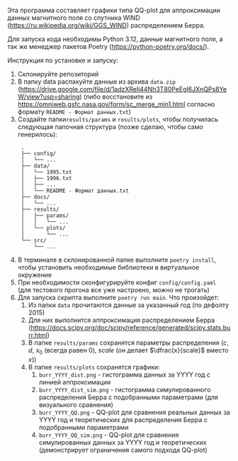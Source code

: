 Эта программа составляет графики типа QQ-plot для аппроксимации данных магнитного поля со спутника WIND (https://ru.wikipedia.org/wiki/GGS_WIND) распределением Берра.

Для запуска кода необходимы Python 3.12, данные магнитного поля, а так же менеджер пакетов Poetry (https://python-poetry.org/docs/).

Инструкция по установке и запуску:
1. Склонируйте репозиторий
2. В папку data распакуйте данные из архива `data.zip` (https://drive.google.com/file/d/1adzXReli44Nh3T80PeEgl6JXnQPs8YeW/view?usp=sharing) (либо восстановите из https://omniweb.gsfc.nasa.gov/form/sc_merge_min1.html согласно формату `README - Формат данных.txt`)
3. Создайте папки`results/params` и `results/plots`, чтобы получилась следующая папочная структура (позже сделаю, чтобы само генерилось):
   ```
    .
    ├── config/
    │   └── ...
    ├── data/
    │   └── 1995.txt
    │   ├── 1996.txt
    │   ├── ...
    │   └── README - Формат данных.txt
    ├── docs/
    │   └── ...
    ├── results/
    │   ├── params/
    │   │   └── ...
    │   └── plots/
    │       └── ...
    └── src/
        └── ...
    ```
4. В терминале в склонированной папке выполните `poetry install`, чтобы установить необходимые библиотеки в виртуальное окружение
5. При необходимости сконфигурируйте конфиг `config/config.yaml` (для тестового прогона все уже настроено, можно не трогать)
6. Для запуска скрипта выполните `poetry run main`. Что произойдет:
   1. Из папки `data` прочитаются данные за указанный год (по дефолту 2015)
   2. Для них выполнится аппроксимация распределением Берра (https://docs.scipy.org/doc/scipy/reference/generated/scipy.stats.burr.html)
   3. В папке `results/params` сохранятся параметры распределения ($c$, $d$, $x_0$ (всегда равен 0), $scale$ (он делает $\dfrac{x}{scale}$ вместо $x$))
   4. В папке `results/plots` сохранятся графики:
      1. `burr_YYYY_dist.png` - гистограмма данных за YYYY год с линией аппроксимации
      2. `burr_YYYY_dist_sim.png` - гистограмма симулированного распределения Берра с подобранными параметрами (для визуального сравнения)
      3. `burr_YYYY_QQ.png` - QQ-plot для сравнения реальных данных за YYYY год и теоретических для распределения Берра с подобранными параметрами
      4. `burr_YYYY_QQ_sim.png` - QQ-plot для сравнения симулированных данных за YYYY год и теоретических (демонстрирует ограничения самого подхода QQ-plot)




